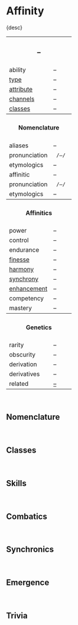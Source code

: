 # Affinity

{desc}


<table>
  <tr>
    <th colspan="2"> <h3> – </h3> </th>
  </tr>
  <tr>
    <td> ability </td>
    <td> – </td>
  </tr>
  <tr>
    <td> <a href="https://github.com/Sup2point0/Assort/blob/origin/affinities/readme.md#types"> type </a> </td>
    <td> – </td>
  </tr>
  <tr>
    <td> <a href="https://github.com/Sup2point0/Assort/blob/origin/affinities/readme.md#attributes"> attribute </a> </td>
    <td> – </td>
  </tr>
  <tr>
    <td> <a href="https://github.com/Sup2point0/Assort/blob/origin/affinities/readme.md#channels"> channels </a> </td>
    <td> – </td>
  </tr>
  <tr>
    <td> <a href="https://github.com/Sup2point0/Assort/blob/origin/affinities/readme.md#classes"> classes </a> </td>
    <td> – </td>
  </tr>
  <tr>
    <th colspan="2"> <h4> Nomenclature </h4> </th>
  </tr>
  <tr>
    <td> aliases </td>
    <td> – </td>
  </tr>
  <tr>
    <td> pronunciation </td>
    <td> <code> /–/ </code> </td>
  </tr>
  <tr>
    <td> etymologics </td>
    <td> – </td>
  </tr>
  <tr>
    <td> affinitic </td>
    <td> – </td>
  </tr>
  <tr>
    <td> pronunciation </td>
    <td> <code> /–/ </code> </td>
  </tr>
  <tr>
    <td> etymologics </td>
    <td> – </td>
  </tr>
  <tr>
    <th colspan="2"> <h4> Affinitics </h4> </th>
  </tr>
  <tr>
    <td> power </td>
    <td> – </td>
  </tr>
  <tr>
    <td> control </td>
    <td> – </td>
  </tr>
  <tr>
    <td> endurance </td>
    <td> – </td>
  </tr>
  <tr>
    <td> <a href="https://github.com/Sup2point0/Assort/blob/origin/affinities/readme.md#finesse"> finesse </a> </td>
    <td> – </td>
  </tr>
  <tr>
    <td> <a href="https://github.com/Sup2point0/Assort/blob/origin/affinities/readme.md#harmony"> harmony </a> </td>
    <td> – </td>
  </tr>
  <tr>
    <td> <a href="https://github.com/Sup2point0/Assort/blob/origin/affinities/readme.md#synchrony"> synchrony </a> </td>
    <td> – </td>
  </tr>
  <tr>
    <td> <a href="https://github.com/Sup2point0/Assort/blob/origin/affinities/readme.md#enhancement"> enhancement </a> </td>
    <td> – </td>
  </tr>
  <tr>
    <td> competency </td>
    <td> – </td>
  </tr>
  <tr>
    <td> mastery </td>
    <td> – </td>
  </tr>
  <tr>
    <th colspan="2"> <h4> Genetics </h4> </th>
  </tr>
  <tr>
    <td> rarity </td>
    <td> – </td>
  </tr>
  <tr>
    <td> obscurity </td>
    <td> – </td>
  </tr>
  <tr>
    <td> derivation </td>
    <td> – </td>
  </tr>
  <tr>
    <td> derivatives </td>
    <td> – </td>
  </tr>
  <tr>
    <td> related </td>
    <td> <a href="–"> – </a> </td>
  </tr>
</table>


<br>


## Nomenclature


<br>


## Classes


<br>


## Skills


<br>


## Combatics


<br>


## Synchronics


<br>


## Emergence


<br>


## Trivia
